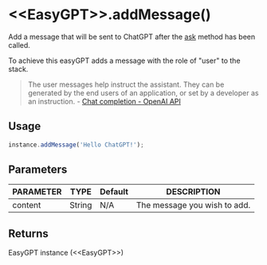 # &lt;&lt;EasyGPT&gt;&gt;.addMessage()

Add a message that will be sent to ChatGPT after the [ask](/reference/ask) method has been called.

To achieve this easyGPT adds a message with the role of "user" to the stack.

> The user messages help instruct the assistant. They can be generated by the end users of an application, or set by a developer as an instruction. - [Chat completion - OpenAI API](https://platform.openai.com/docs/guides/chat/introduction)
## Usage

```js
instance.addMessage('Hello ChatGPT!');
```

## Parameters

| PARAMETER | TYPE | Default | DESCRIPTION |
|-----------|------|---------|-------------|
|content    |String|N/A      |The message you wish to add.|

## Returns
EasyGPT instance (&lt;&lt;EasyGPT&gt;&gt;)